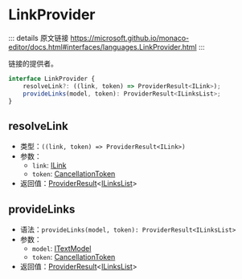 # LinkProvider
        
::: details 原文链接
https://microsoft.github.io/monaco-editor/docs.html#interfaces/languages.LinkProvider.html
:::


链接的提供者。

```ts
interface LinkProvider {
    resolveLink?: ((link, token) => ProviderResult<ILink>);
    provideLinks(model, token): ProviderResult<ILinksList>;
}
```

## resolveLink
- 类型：`((link, token) => ProviderResult<ILink>)`
- 参数：
  - `link`: [ILink](/api/languages/ILink.md)
  - `token`: [CancellationToken](/api/CancellationToken.md)
- 返回值：[ProviderResult](/api/languages/ProviderResult.md)<[ILinksList](/api/languages/ILinksList.md)>
## provideLinks
- 语法：`provideLinks(model, token): ProviderResult<ILinksList>`
- 参数：
  - `model`: [ITextModel](/api/editor/ITextModel.md)
  - `token`: [CancellationToken](/api/CancellationToken.md)
- 返回值：[ProviderResult](/api/languages/ProviderResult.md)<[ILinksList](/api/languages/ILinksList.md)>
